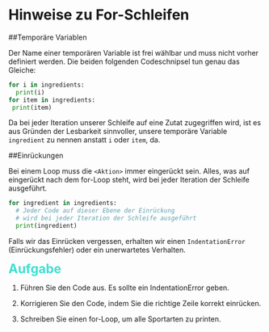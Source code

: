 # Hinweise zu For-Schleifen

##Temporäre Variablen

Der Name einer temporären Variable ist frei wählbar und muss nicht vorher definiert werden. Die beiden folgenden 
Codeschnipsel tun genau das Gleiche:

```python
for i in ingredients:
  print(i)
for item in ingredients:
 print(item)
```

Da bei jeder Iteration unserer Schleife auf eine Zutat zugegriffen wird, ist es aus Gründen der Lesbarkeit sinnvoller, unsere temporäre Variable 
`ingredient` zu nennen anstatt `i` oder `item`, da.

##Einrückungen

Bei einem Loop muss die `<Aktion>` immer eingerückt sein. Alles, was auf eingerückt nach dem for-Loop steht, 
wird bei jeder Iteration der Schleife ausgeführt.

```python
for ingredient in ingredients:
  # Jeder Code auf dieser Ebene der Einrückung 
  # wird bei jeder Iteration der Schleife ausgeführt
  print(ingredient)
```

Falls wir das Einrücken vergessen, erhalten wir einen `IndentationError` (Einrückungsfehler) oder ein unerwartetes Verhalten.

<span style="color:turquoise;font-weight:700;font-size:25px">
Aufgabe
</span>

1. Führen Sie den Code aus. Es sollte ein IndentationError geben.

2. Korrigieren Sie den Code, indem Sie die richtige Zeile korrekt einrücken.

3. Schreiben Sie einen for-Loop, um alle Sportarten zu printen.
